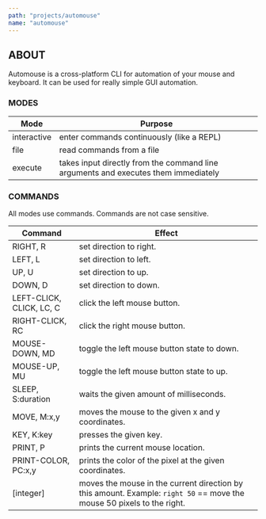 ```yaml
---
path: "projects/automouse"
name: "automouse"
---
```


## ABOUT
Automouse is a cross-platform CLI for automation of your mouse and keyboard. It can be used for really simple GUI automation.

### MODES
| Mode        |    Purpose |
| ------------|-------------
| interactive | enter commands continuously (like a REPL) |
| file        | read commands from a file
| execute     | takes input directly from the command line arguments and executes them immediately |

### COMMANDS
All modes use commands. Commands are not case sensitive.

| Command  | Effect |
| ---------|--------|
| RIGHT, R | set direction to right. |
| LEFT, L | set direction to left. |
| UP, U | set direction to up. |
| DOWN, D | set direction to down. |
| LEFT-CLICK, CLICK, LC, C | click the left mouse button. |
| RIGHT-CLICK, RC | click the right mouse button. |
| MOUSE-DOWN, MD | toggle the left mouse button state to down. |
| MOUSE-UP, MU | toggle the left mouse button state to up. |
| SLEEP, S:duration | waits the given amount of milliseconds. |
| MOVE, M:x,y | moves the mouse to the given x and y coordinates. |
| KEY, K:key | presses the given key. |
| PRINT, P | prints the current mouse location. |
| PRINT-COLOR, PC:x,y | prints the color of the pixel at the given coordinates. |
| [integer] | moves the mouse in the current direction by this amount. Example: `right 50` == move the mouse 50 pixels to the right. |
